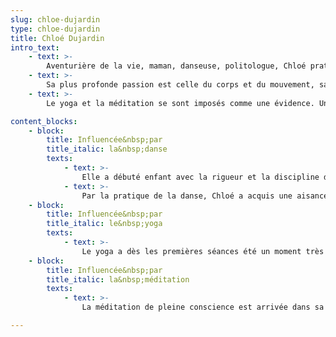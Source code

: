 ```yaml
---
slug: chloe-dujardin
type: chloe-dujardin
title: Chloé Dujardin
intro_text:
    - text: >-
        Aventurière de la vie, maman, danseuse, politologue, Chloé pratique le yoga depuis plus de 20 ans et la méditation depuis&nbsp;5&nbsp;ans.
    - text: >-
        Sa plus profonde passion est celle du corps et du mouvement, sa première aventure est celle du corps vivant. Animée depuis toujours par transmettre de l’énergie et des émotions avec le corps, elle aime à célébrer l’écoute de soi, la liberté et&nbsp;l’autonomie.
    - text: >-
        Le yoga et la méditation se sont imposés comme une évidence. Une profonde envie de partager, d’échanger sur la puissance de la respiration et la capacité de toutes et tous à se ressourcer et à se reconnecter à son espace&nbsp;intérieur.&nbsp;»

content_blocks:
    - block:
        title: Influencée&nbsp;par
        title_italic: la&nbsp;danse
        texts:
            - text:	>-
                Elle a débuté enfant avec la rigueur et la discipline de la danse classique. Un corps délié mais aussi dressé, musclé pour réaliser des mouvements précis, des prouesses techniques et de la souplesse. Danseuse professionnelle (danse contemporaine), l’aventure a justement été de sortir des lignes, des codes et créer à partir de soi, à partir d’un texte, d’une musique, d’une émotion… La grande libération.
            - text:	>-
                Par la pratique de la danse, Chloé a acquis une aisance naturelle avec le mouvement conjuguée à une connexion profonde et complète au corps&nbsp;humain.
    - block:
        title: Influencée&nbsp;par
        title_italic: le&nbsp;yoga
        texts:
            - text:	>-
                Le yoga a dès les premières séances été un moment très fort pour Chloé. Elle qui dansait, qui maîtrisait les mouvements, ses lignes, ses muscles, la voilà transcendée par un code de postures étranges et une concentration toute nouvelle sur la respiration. Une sensation de complétude a tout de suite accompagné ces séances. Si elle a beaucoup pratiqué pour se tenir en forme et tonique plus jeune c’est totalement à travers le souffle que le yoga s’est approfondi. Le yoga est devenu inévitable tellement clair et central dans son existence.
    - block:
        title: Influencée&nbsp;par
        title_italic: la&nbsp;méditation
        texts:
            - text: >-
                La méditation de pleine conscience est arrivée dans sa vie après le yoga. Chloé a suivi un cycle de plein conscience (MBSR de Jon Kabat Zinn) de 8 semaines qui l’a véritablement transformée. Une expérience magnifique de transmission d’outils ancestraux permettant à son mental de retrouver un calme certain. Le cycle a aussi été l’opportunité d’apprendre les chemins pour retourner dans un mental apaisé autant de fois qu’il est nécessaire. Depuis Chloé médite quotidiennement et complète sa pratique de yoga par des moments méditatifs plus intenses.

---
```

